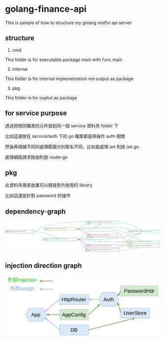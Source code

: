 # golang-finance-api

This is sample of how to structure my golang restful api server

## structure

1. cmd 
  
  This folder is for executable package main with func main

2. internal 

  This folder is for internal implementation not output as package

3. pkg 
   
  This folder is for ouptut as package

## for service purpose

透過把相同職責的元件放到同一個 service 資料夾 folder 下

比如這邊放在 service/auth 下的 go 檔案都是與操作 auth 相關

然後再根據不同的處理範圍分別取名不同，比如是處理 jwt 則放 jwt.go

處理網路請求路由則放 router.go

## pkg

此資料夾用來放置可以開發對外使用的 library

比如這邊是針對 password 的操作

## dependency-graph

![dependency-graph](./dependency-graph.svg)

## injection direction graph

![injection-direction-diagram](injection-direction-diagram.png)

